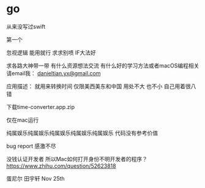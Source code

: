 # go

从来没写过swift

第一个

忽视逻辑 能用就行 求求别喷 IF大法好

求各路大神带一带 有什么资源想法交流 有什么好的学习方法或者macOS编程相关 请email我：
danieltian.yx@gmail.com


应用描述：
就用来转换时间 仅限美西美东和中国 
用处不大 也不小 自己用着很八错

下载time-converter.app.zip

仅在mac运行 

纯属娱乐纯属娱乐纯属娱乐纯属娱乐纯属娱乐 代码没有参考价值 

bug report 感激不尽

没钱认证开发者 所以Mac如何打开身份不明开发者的程序？
https://www.zhihu.com/question/52623818


蛋尼尔 田宇轩
Nov 25th
